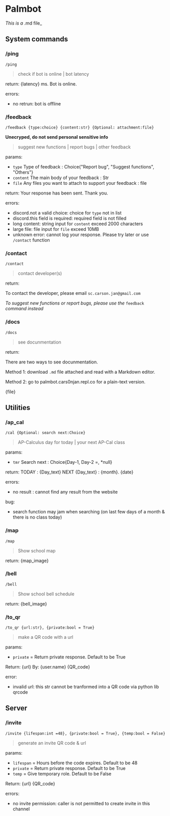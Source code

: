 # Palmbot
_This is a_ .md  file_

## System commands
### /ping
`/ping`
> check if bot is online | bot latency

return:
{latency} ms. Bot is online.

errors:
- no retrun: bot is offline

### /feedback
`/feedback {type:choice} {content:str} {Optional: attachment:file}`

**Unecryped, do not send personal sensitive info**
> suggest new functions | report bugs | other feedback

params:
- `type` Type of feedback : Choice{"Report bug", "Suggest functions", "Others"}
- `content` The main body of your feedback : Str
- `file` Any files you want to attach to support your feedback : file

return:
Your response has been sent. Thank you.

errors:
- discord.not a valid choice: choice for `type` not in list
- discord.this field is required: required field is not filled
- long content: string input for `content` exceed 2000 characters
- large file: file input for `file` exceed 10MB
- unknown error: cannot log your response. Please try later or use `/contact` function

### /contact
`/contact`

> contact developer(s)

return: 

To contact the developer, please email `sc.carson.jan@gmail.com`

*To suggest new functions or report bugs, please use the* `feedback` *command instead*

### /docs
`/docs`

> see docunmentation

return:

There are two ways to see docunmentation.

Method 1: download `.md` file attached and read with a Markdown editor.

Method 2: go to palmbot.cars0njan.repl.co for a plain-text version.

{file}

## Utilities
### /ap_cal
`/cal {Optional: search next:Choice}`

> AP-Calculus day for today | your next AP-Cal class

params:
- `tmr` Search next : Choice{Day-1, Day-2 =, *null}

return: 
TODAY : {Day_text}
NEXT {Day_text} : {month}. {date}

errors:
- no result : cannot find any result from the website

bug:
- search function may jam when searching (on last few days of a month & there is no class today)

### /map
`/map`

> Show school map

return: {map_image}

### /bell
`/bell`

> Show school bell schedule

return: {bell_image}

### /to_qr
`/to_qr {url:str}, {private:bool = True}`

> make a QR code with a url

params:
- `private` = Return private response. Default to be True

Return:
{url}
By: {user.name}
{QR_code}

error:
- invalid url: this str cannot be tranformed into a QR code via python lib qrcode
## Server
### /invite
`/invite {lifespan:int =48}, {private:bool = True}, {temp:bool = False}`

> generate an invite QR code & url

params:
- `lifespan` = Hours before the code expires. Default to be 48
- `private` = Return private response. Default to be True
- `temp` = Give temporary role. Default to be False

Return:
{url}
{QR_code}

errors:
- no invite permission: caller is not permitted to create invite in this channel


